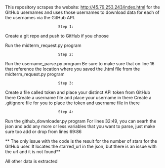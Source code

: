 
This repository scrapes the website: http://45.79.253.243/index.html for the GitHub usernames and uses those usernames to download data for each of the usernames via the GitHub API.

							Step 1:
Create a git repo and push to GitHub if you choose 

Run the midterm_request.py program 

							Step 2:

Run the username_parse.py program
Be sure to make sure that on line 16 that reference the location where you saved the .html file from the midterm_request.py program

							Step 3:

Create a file called token and place your distinct API token from GitHub there 
Create a username file and place your username in there
Create a .gitignore file for you to place the token and username file in there

							Step 4:

Run the github_downloader.py program 
For lines 32:49, you can searh the json and add any more or less variables that you want to parse, just make sure too add or drop from lines 69:86

** The only issue with the code is the result for the number of stars for the GitHub user. It locates the starred_url in the json, but there is an issue with the url and it is not found**

All other data is extracted


